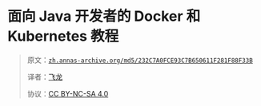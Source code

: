 # 面向 Java 开发者的 Docker 和 Kubernetes 教程

> 原文：[`zh.annas-archive.org/md5/232C7A0FCE93C7B650611F281F88F33B`](https://zh.annas-archive.org/md5/232C7A0FCE93C7B650611F281F88F33B)
> 
> 译者：[飞龙](https://github.com/wizardforcel)
> 
> 协议：[CC BY-NC-SA 4.0](http://creativecommons.org/licenses/by-nc-sa/4.0/)